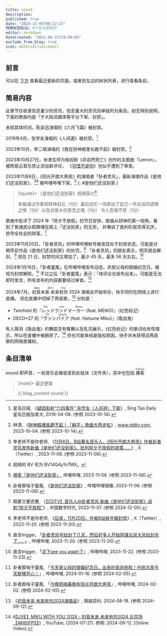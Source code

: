 ```yaml
---
title: sound
description:
published: true
date: "2024-12-06T00:22:23"
特殊标签标记: #介绍与更新页
editor: markdown
dateCreated: "2021-08-21T19:09:03"
exclude_from_blog: true
icon: material/voicemail
---
```


## 前言

可以在 [下方](#条目清单) 查看最近更新的页面，或者到左边的树状列表，进行查看条目。

## 简易内容

此章节仅收录信息量少的资讯，信息量大的资讯则单独列为条目。如无特别说明，下面的歌曲均是「于大陆流媒体等平台下架、封禁」。

未知具体时间，陈奕迅演唱的《六月飞霜》被封禁。

2019年4月，张学友演唱的《人间道》被封禁。[^55264]

[^55264]: 星岛日报, 《[疑因影射“六四事件” 张学友〈人间道〉下架](https://web.archive.org/web/20231014041231/https://www.singtao.ca/3355264/2019-04-08/post-疑因影射「六四事件」-張學友《人間道》下架/?variant=zh-cn)》, Sing Tao Daily 星岛日报加拿大, 2019-04-08. (参照 2023-10-14).

2023年10月，李二萌演唱的《我在财神殿里长跪不起》被封禁。[^98406]

[^98406]: 林清, 《[財神殿裡長跪不起！「躺平」歌曲大陸走紅](https://web.archive.org/web/20231014041800/https://www.ntdtv.com/b5/2023/10/03/a103798406.html)》, www.ntdtv.com, 2023-10-04. (参照 2023-10-14).

2023年10月27日，米津玄师为电视剧《非自然死亡》创作的主题曲『Lemon』，被网易云音乐禁止添加新评论，
《[可惜不是你](/sound/可惜不是你.md)》也似乎遭到了审查。<!-- 李克强 -->

2023年11月6日，《阳光开朗大男孩》的演唱者「卦者灵风」，最新演唱作品《是他们还没到家》，[^17442][^bv14q]
被哔哩哔哩下架。[^9bjsl]
{: #是他们还没到家 }

[^17442]: 李老师不是你老师, 《[11月6日，B站著名音乐人，《阳光开朗大男孩》作者卦者灵风发布新曲《是他们还没到家》，批判除夕不放假的政策……](https://web.archive.org/web/20240106030343/https://nitter.net/whyyoutouzhele/status/1721475939744317442)》, X（Twitter）, 2023-11-06. (参照 2023-11-06).

[^bv14q]: 视频的 BV 号为 BV14Q4y1n7MX。

[^9bjsl]: [搜索「是他们还没到家」](http://archive.today/2023.11.06-131659/https://search.bilibili.com/all?keyword=是他们还没到家), 哔哩哔哩, 2023-11-06. (参照 2023-11-06).

> [!quote]+ 《是他们还没到家》视频简介[^WCbVG]
>
> 本曲通过作者将财神自比（1分）最后白忙一场表达了自己一年白活的遗憾之情（1分）以及对家乡的思念之情（1分）
> 令人忍俊不禁（1分）

[^WCbVG]: 卦者那啥子靈風, 《[是他们还没到家](http://archive.today/2023.11.06-125525/https://xbeibeix.com/video/BV14Q4y1n7MX)》, 哔哩哔哩镜像, 2023-11-06. (参照 2023-11-06).

歌曲中批评了 2024 年「除夕不放假」的节日安排，歌曲从财神的第一视角，看到了普通民众假期堵在路上「还没到家」的无奈，
并嘲讽了食利阶层贪得无厌，掠夺全社会的财富。[^01912]

[^01912]: 既要又要还要, 《[【CDTV】音乐人@卦者灵风 新曲《是他们还没到家》讽刺“除夕不放假”](https://web.archive.org/web/20241125082805/https://chinadigitaltimes.net/chinese/701912.html)》, 中国数字时代, 2023-11-07. (参照 2024-12-05).

2023年11月20日，「卦者灵风」的哔哩哔哩帐号被发现处于封禁状态，可能是对稍早前作品《是他们还没到家》的处罚。[^p8TPX]
「卦者灵风」的朋友表示，明天就会解封，[^eq9pH] 但在 21 日，封禁时间又增加了，最少 45 天，最多 56 天左右。[^OxU6u]

[^p8TPX]: 李老师不是你老师, 《[后续，11月20日，作者B站账号被封禁](http://archive.today/2023.11.20-120425/https://twitter.com/whyyoutouzhele/status/1726551726659137633)》, X（Twitter）, 2023-11-20. (参照 2023-11-20).

[^eq9pH]: 直言trigger, 「[卦者灵风号给封了几天，然后好多人开始阴谋论说大风给封杀了……](http://archive.today/2023.11.20-132947/https://t.bilibili.com/865978600754511892)」, 哔哩哔哩, 2023-11-20. (参照 2023-11-20).

[^OxU6u]: 直言trigger, 「[这下see you again了](http://archive.today/2023.11.22-022854/https://t.bilibili.com/866484526443921459)」, 哔哩哔哩, 2023-11-22. (参照 2023-11-23).

2024年1月16日，「卦者靈風」在哔哩哔哩发布动态，庆祝父母的银婚纪念日，被视为封禁解除。[^79077]
不过之后「卦者靈風」表示：「啥评论也发布出来」，可能是无法即时发言，所有发布的内容都要经过审查。[^59713]

[^79077]: 卦者那啥子靈風, 「[今天是父母的银婚纪念日，出来吃饭庆祝啦！也祝大家今天能够开心！](https://t.bilibili.com/887194618216579077)」, 哔哩哔哩, 2024-01-16. (参照 2024-02-05).

[^59713]: 卦者那啥子靈風, 「[今晚网络春晚有阳光开朗大男孩](https://t.bilibili.com/893404788751859713)」, 哔哩哔哩, 2024-02-02. (参照 2024-02-05).

2024年7月，<ruby>初音未来·未来有你<rt>MIKU WITH YOU</rt></ruby> 2024 演唱会开始举办，快手同时在网络上进行直播。
但在直播中切掉了两首歌，[^m24] 分别是：

[^m24]: 《[初音未来·未来有你2024演唱会](https://zh.moegirl.org.cn/zh/初音未来·未来有你2024演唱会)》, 萌娘百科, 2024-08-18. (参照 2024-09-12).

+   Twinfield 的『<ruby>レッドランドマーカー<rt>Red Land Marker</rt></ruby> (feat. MEIKO)』（红色标记）
+   DECO\*27 的『<ruby>ヴァンパイア<rt>The Vampire</rt></ruby> (feat. Hatsune Miku)』（吸血鬼）

有人猜测《吸血鬼》的舞蹈含有臀舞以及乳沟展示，《红色标记》的歌词也有性暗示，所以在直播中被删除了。[^SZh9c]
但也可能单纯是版权原因，快手并未获得这两首歌的网络直播权。

[^SZh9c]: 《[【LIVE】MIKU WITH YOU 2024 - 初音未来 未来有你2024 北京场【4K60FPS】](https://www.youtube.com/watch?v=bX9ih_SZh9c)》, YouTube, (2024-07-21). 参照: 2024-09-12. [Online Video].

## 条目清单

sound 即声音，一些音乐会被收录到此版块（文件夹），其中也包括 <ruby>播客<rp>(</rp><rt>Podcast</rt><rp>)</rp></ruby>

> [!note]+ 最近更新
>
> {{ blog_content sound }}
